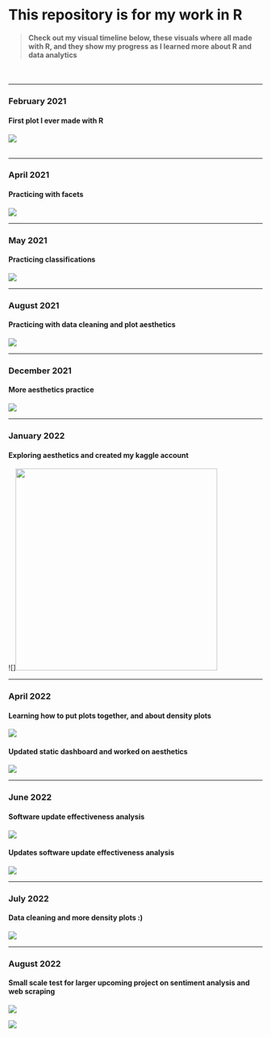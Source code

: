 # This repository is for my work in R

> #### Check out my visual timeline below, these visuals where all made with R, and they show my progress as I learned more about R and data analytics
<br>  

---

### **February 2021** 
#### First plot I ever made with R

![](https://github.com/bradfordjohnson/r/blob/main/plot-archive/first-r-plot.png)  
<br>  

---

### **April 2021**
#### Practicing with facets 
![](https://github.com/bradfordjohnson/r/blob/main/plot-archive/chick-weight-diet.png)
<br>  

---

### **May 2021**
#### Practicing classifications 
![](https://github.com/bradfordjohnson/r/blob/main/plot-archive/bmi-classification.png)
<br>  

---

### **August 2021**
#### Practicing with data cleaning and plot aesthetics
![](https://github.com/bradfordjohnson/r/blob/main/plot-archive/nyc13-late-depart.png)
<br>  

---

### **December 2021**
#### More aesthetics practice
![](https://github.com/bradfordjohnson/r/blob/main/plot-archive/shrimp-salmon-prices.png)
<br>  

---

### **January 2022**
#### Exploring aesthetics and created my kaggle account
![]<img src="https://github.com/bradfordjohnson/r/blob/main/plot-archive/cocoa-content.png" height="400">
<br>  

---

### **April 2022**
#### Learning how to put plots together, and about density plots
![](https://github.com/bradfordjohnson/r/blob/main/plot-archive/tg-first-static-density-dash.png)
<br>  

#### Updated static dashboard and worked on aesthetics
![](https://github.com/bradfordjohnson/r/blob/main/plot-archive/tg-static-dash2.png)
<br>  

---

### **June 2022**
#### Software update effectiveness analysis 
![](https://github.com/bradfordjohnson/r/blob/main/plot-archive/tg-update-density-1.png)
<br>  

#### Updates software update effectiveness analysis
![](https://github.com/bradfordjohnson/r/blob/main/plot-archive/tg-update-density-2.png)
<br>  

---

### **July 2022**
#### Data cleaning and more density plots :)
![](https://github.com/bradfordjohnson/r/blob/main/plot-archive/rfid-tag-reads.png)
<br>  

---

### **August 2022**
#### Small scale test for larger upcoming project on sentiment analysis and web scraping
![](https://github.com/bradfordjohnson/r/blob/main/plot-archive/rocket_league_sentiment_analysis.png)
<br>  

![](
https://github.com/bradfordjohnson/r/blob/main/plot-archive/rocket-league-review-word-correlations.png)
<br>  
